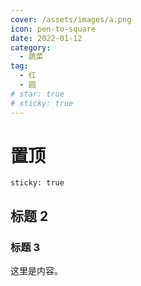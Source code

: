 ```yaml
---
cover: /assets/images/a.png
icon: pen-to-square
date: 2022-01-12
category:
  - 蔬菜
tag:
  - 红
  - 圆
# star: true
# sticky: true
---
```


# 置顶

```
sticky: true
```

## 标题 2

### 标题 3

这里是内容。
